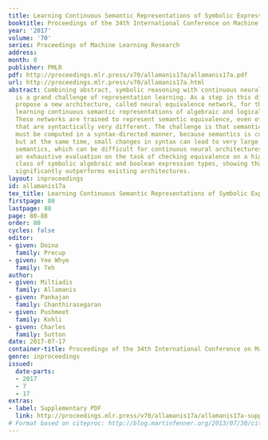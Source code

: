 ```yaml
---
title: Learning Continuous Semantic Representations of Symbolic Expressions
booktitle: Proceedings of the 34th International Conference on Machine Learning
year: '2017'
volume: '70'
series: Proceedings of Machine Learning Research
address: 
month: 0
publisher: PMLR
pdf: http://proceedings.mlr.press/v70/allamanis17a/allamanis17a.pdf
url: http://proceedings.mlr.press/v70/allamanis17a.html
abstract: Combining abstract, symbolic reasoning with continuous neural reasoning
  is a grand challenge of representation learning. As a step in this direction, we
  propose a new architecture, called neural equivalence network, for the problem of
  learning continuous semantic representations of algebraic and logical expressions.
  These networks are trained to represent semantic equivalence, even of expressions
  that are syntactically very different. The challenge is that semantic representations
  must be computed in a syntax-directed manner, because semantics is compositional,
  but at the same time, small changes in syntax can lead to very large changes in
  semantics, which can be difficult for continuous neural architectures. We perform
  an exhaustive evaluation on the task of checking equivalence on a highly diverse
  class of symbolic algebraic and boolean expression types, showing that our model
  significantly outperforms existing architectures.
layout: inproceedings
id: allamanis17a
tex_title: Learning Continuous Semantic Representations of Symbolic Expressions
firstpage: 80
lastpage: 88
page: 80-88
order: 80
cycles: false
editor:
- given: Doina
  family: Precup
- given: Yee Whye
  family: Teh
author:
- given: Miltiadis
  family: Allamanis
- given: Pankajan
  family: Chanthirasegaran
- given: Pushmeet
  family: Kohli
- given: Charles
  family: Sutton
date: 2017-07-17
container-title: Proceedings of the 34th International Conference on Machine Learning
genre: inproceedings
issued:
  date-parts:
  - 2017
  - 7
  - 17
extras:
- label: Supplementary PDF
  link: http://proceedings.mlr.press/v70/allamanis17a/allamanis17a-supp.pdf
# Format based on citeproc: http://blog.martinfenner.org/2013/07/30/citeproc-yaml-for-bibliographies/
---
```


